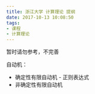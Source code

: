 ```yaml
---
title: 浙江大学 计算理论 提纲
date: 2017-10-13 10:08:50
tags:
- 课程
- 计算理论
---
```


暂时请勿参考，不完善

<!-- more -->

自动机：

- 确定性有限自动机 - 正则表达式
- 非确定性有限自动机